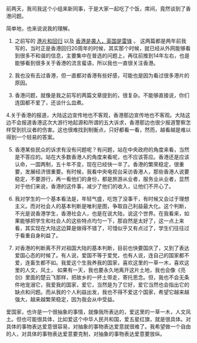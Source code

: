 前两天，我司我这个小组来新同事，于是大家一起吃了个饭，席间，竟然谈到了香港问题。

简单地，也来说说我的理解。

1. 之前写的 [港片和回归](https://www.jianshu.com/p/acec6ea24531) 以及 [香港是袭人，英国是雷锋](https://www.jianshu.com/p/0596c88e2318) 。 这两篇都是两年前我写的，当时正是香港回归20周年的时候，其实那个时候，就已经从外网能够看到很多不和谐的信息，主要集中在普选的问题上，再往前推到14年左右，也是能够看到很多关于香港的流言蜚语，所以我也一直很关注香港。

2. 我也没有去过香港，但一直都对香港有些好感，可能也是因为看过很多港片的原因。

3. 香港问题，就像是我之前写的两篇文章提到的，很复杂。不能够直接说，你们连国都不爱了，还谈什么皿煮。

4.关于香港的报道，大陆这边宣传地也不客观，香港那边宣传地也不客观。大陆这边不会报道香港这次大游行地起源和所谓的五大诉求，香港那边也很少报道警察怎样受到抗议者的伤害。这也很难找到制衡点，只好都看一看，然而，越看越是难以得到一个轻易的答案。

5. 香港某些民众的诉求有没有问题呢？有问题，站在中央政府的角度来看，当然是不答应的。站在大多数香港人的角度来看呢，也不应该答应。香港还是应该认命，一国两制，五十年不变，现在已经快一半了。香港的繁荣稳定，很重要，发展经济很重要。有时候，我看中央电视台采访香港人，那些香港人说要稳定，不要游行，再一看他们的身份，都是旅游从业者，服务业从业者，显然对于他们来说，香港的这件事，减少了他们的收入，让他们不开心了。

6. 我对学生的一个基本看法是，年轻气盛，吃饱了没事干，有时候又会过于理想主义。而对社会人的基本判断是唯利是图，争取自己利益最大化。这个判断，不光是说香港学生，香港社会人，也是在说大陆，说这个世界。在我看来，如果能够把学生和社会人的这些特点均匀一下，那自然是太好了，这一点上来看，其实现在大陆这边算是做得不错了，可惜似乎又有点过了，学生们往往过于看重自身利益了。

7. 对香港的判断离不开对祖国大陆的基本判断，目前也快要国庆了，又到了表达爱国心态的时候了。有人说，爱国不等于爱党，也有人说，连自己的国家都不爱，连畜生都不如。我爱这个生我养我的国家，喜欢这里的一草一木，喜欢这里的人文，风土，
如果有一天，我也要永久地离开这片土地，我也会像《亮剑》里面的楚云飞那样，把故乡的一抔土带走，寄托思念。但，我也不会无条件地宠溺它，我爱我的国家，爱它，当然是为了它好，爱它当然也会指出它的缺点和问题。而从我的个人利益出发，我也不得不爱这个国家，希望它越来越强大，越来越繁荣稳定，因为我会从中受益。

爱国家，也许是一个很抽象的事情，就像我所表达的，爱这里的一草一木，人文风土。但也可能很具体，比如爱这个中华人民共和国，爱五星红旗，就是很具体。对具体的事物表达爱意很容易，对抽象的事物表达爱意就很难了。我希望做一个自由的人，对具体的事物表达爱意要克制，对抽象的事物表达爱意要放纵。

